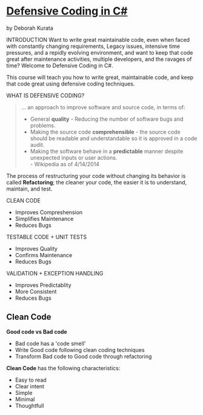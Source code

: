 # [Defensive Coding in C#](https://app.pluralsight.com/player?course=defensive-coding-csharp&author=deborah-kurata&name=defensive-coding-csharp-m1-overview&clip=0&mode=live)
by Deborah Kurata

INTRODUCTION
Want to write great maintainable code, even when faced with constantly changing requirements, Legacy issues, intensive time pressures, and a repidly evolving environment, and want to keep that code great after maintenance activities, multiple developers, and the ravages of time? Welcome to Defensive Coding in C#.

This course will teach you how to write great, maintainable code, and keep that code great using defensive coding techniques.

WHAT IS DEFENSIVE CODING?  
>  ... an approach to improve software and source code, in terms of:  
> - General **quality** - Reducing the number of software bugs and problems.  
> - Making the source code **comprehensible** - the source code should be readable and understandable so it is approved in a code audit.  
> - Making the software behave in a **predictable** manner despite unexpected inputs or user actions.  
\- Wikipedia as of 4/14/2014  

The process of restructuring your code without changing its behavior is called **Refactoring**; the cleaner your code, the easier it is to understand, maintain, and test. 

CLEAN CODE  
  - Improves Compreshension
  - Simplifies Maintenance
  - Reduces Bugs
  
 TESTABLE CODE + UNIT TESTS
   - Improves Quality
   - Confirms Maintenance
   - Reduces Bugs
   
 VALIDATION + EXCEPTION HANDLING
   - Improves Predictablity
   - More Consistent
   - Reduces Bugs

## Clean Code

**Good code vs Bad code**  
  - Bad code has a 'code smell'
  - Write Good code following clean coding techniques
  - Transform Bad code to Good code through refactoring
  
**Clean Code** has the following characteristics:
  - Easy to read
  - Clear intent
  - Simple
  - Minimal
  - Thoughtfull
  


